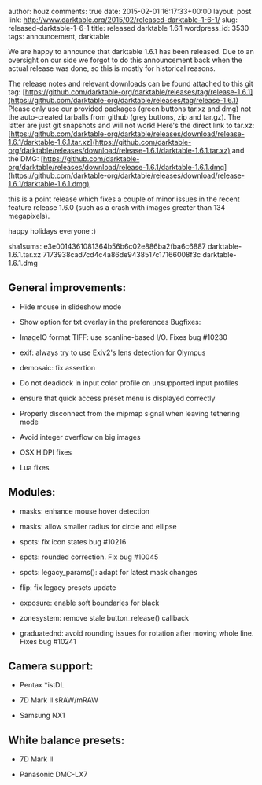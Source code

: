 author: houz
comments: true
date: 2015-02-01 16:17:33+00:00
layout: post
link: http://www.darktable.org/2015/02/released-darktable-1-6-1/
slug: released-darktable-1-6-1
title: released darktable 1.6.1
wordpress_id: 3530
tags: announcement, darktable

We are happy to announce that darktable 1.6.1 has been released. Due to an oversight on our side we forgot to do this announcement back when the actual release was done, so this is mostly for historical reasons.

The release notes and relevant downloads can be found attached to this git tag:
[https://github.com/darktable-org/darktable/releases/tag/release-1.6.1](https://github.com/darktable-org/darktable/releases/tag/release-1.6.1)
Please only use our provided packages (green buttons tar.xz and dmg) not the auto-created tarballs from github (grey buttons, zip and tar.gz). The latter are just git snapshots and will not work! Here's the direct link to tar.xz:
[https://github.com/darktable-org/darktable/releases/download/release-1.6.1/darktable-1.6.1.tar.xz](https://github.com/darktable-org/darktable/releases/download/release-1.6.1/darktable-1.6.1.tar.xz)
and the DMG:
[https://github.com/darktable-org/darktable/releases/download/release-1.6.1/darktable-1.6.1.dmg](https://github.com/darktable-org/darktable/releases/download/release-1.6.1/darktable-1.6.1.dmg)

this is a point release which fixes a couple of minor issues in the recent feature release 1.6.0 (such as a crash with images greater than 134 megapixels).

happy holidays everyone :)

sha1sums:
e3e0014361081364b56b6c02e886ba2fba6c6887 darktable-1.6.1.tar.xz
7173938cad7cd4c4a86de9438517c17166008f3c darktable-1.6.1.dmg


## General improvements:





	
  * Hide mouse in slideshow mode

	
  * Show option for txt overlay in the preferences Bugfixes:

	
  * ImageIO format TIFF: use scanline-based I/O. Fixes bug #10230

	
  * exif: always try to use Exiv2's lens detection for Olympus

	
  * demosaic: fix assertion

	
  * Do not deadlock in input color profile on unsupported input profiles

	
  * ensure that quick access preset menu is displayed correctly

	
  * Properly disconnect from the mipmap signal when leaving tethering mode

	
  * Avoid integer overflow on big images

	
  * OSX HiDPI fixes

	
  * Lua fixes




## Modules:





	
  * masks: enhance mouse hover detection

	
  * masks: allow smaller radius for circle and ellipse

	
  * spots: fix icon states bug #10216

	
  * spots: rounded correction. Fix bug #10045

	
  * spots: legacy_params(): adapt for latest mask changes

	
  * flip: fix legacy presets update

	
  * exposure: enable soft boundaries for black

	
  * zonesystem: remove stale button_release() callback

	
  * graduatednd: avoid rounding issues for rotation after moving whole line. Fixes bug #10241




## Camera support:





	
  * Pentax *istDL

	
  * 7D Mark II sRAW/mRAW

	
  * Samsung NX1




## White balance presets:





	
  * 7D Mark II

	
  * Panasonic DMC-LX7


